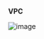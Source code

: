 **VPC**

![image](https://github.com/udaymurthy1319/AWS-DevOps-My-Understanding/assets/77770749/752ae1b9-aa74-4d64-a5a9-34e672168083)
